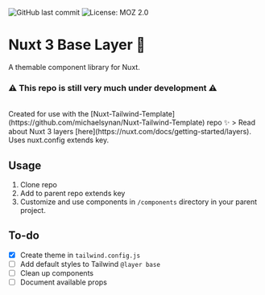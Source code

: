 ![GitHub last commit](https://img.shields.io/github/last-commit/michaelsynan/nuxt-base-layer)
![License: MOZ 2.0](https://img.shields.io/badge/license-MLP%202.0-green)

# Nuxt 3 Base Layer 🌈
A themable component library for Nuxt.
<br />

### ⚠️ **This repo is still very much under development** ⚠️ 

<br />
Created for use with the [Nuxt-Tailwind-Template](https://github.com/michaelsynan/Nuxt-Tailwind-Template) repo ✨
> Read about Nuxt 3 layers [here](https://nuxt.com/docs/getting-started/layers). Uses nuxt.config extends key.

## Usage

1. Clone repo
2. Add to parent repo extends key
3. Customize and use components in `/components` directory in your parent project. 

## To-do
- [x] Create theme in `tailwind.config.js`
- [ ] Add default styles to Tailwind `@layer base`
- [ ] Clean up components
- [ ] Document available props
